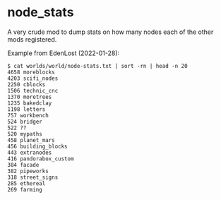 # node_stats

A very crude mod to dump stats on how many nodes each of the other mods registered.

Example from EdenLost (2022-01-28):

```
$ cat worlds/world/node-stats.txt | sort -rn | head -n 20
4658 moreblocks
4203 scifi_nodes
2250 cblocks
1506 technic_cnc
1370 moretrees
1235 bakedclay
1198 letters
757 workbench
524 bridger
522 ??
520 mypaths
458 planet_mars
456 building_blocks
443 extranodes
416 pandorabox_custom
384 facade
382 pipeworks
318 street_signs
285 ethereal
269 farming
```
